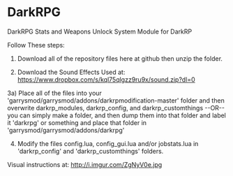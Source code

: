 # DarkRPG
DarkRPG Stats and Weapons Unlock System Module for DarkRP

Follow These steps:

1) Download all of the repository files here at github then unzip the folder.

2) Download the Sound Effects Used at: https://www.dropbox.com/s/kql75qlgzz9ru9x/sound.zip?dl=0

3a) Place all of the files into your 'garrysmod/garrysmod/addons/darkrpmodification-master' folder and then overwrite darkrp_modules, darkrp_config, and darkrp_customthings --OR-- you can simply make a folder, and then dump them into that folder and label it 'darkrpg' or something and place that folder in 'garrysmod/garrysmod/addons/darkrpg'

4) Modify the files config.lua, config_gui.lua and/or jobstats.lua in 'darkrp_config' and 'darkrp_customthings' folders.

Visual instructions at: http://i.imgur.com/ZgNyV0e.jpg

